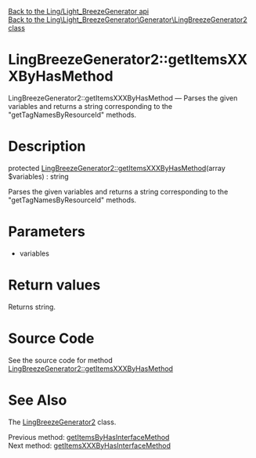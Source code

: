 [Back to the Ling/Light_BreezeGenerator api](https://github.com/lingtalfi/Light_BreezeGenerator/blob/master/doc/api/Ling/Light_BreezeGenerator.md)<br>
[Back to the Ling\Light_BreezeGenerator\Generator\LingBreezeGenerator2 class](https://github.com/lingtalfi/Light_BreezeGenerator/blob/master/doc/api/Ling/Light_BreezeGenerator/Generator/LingBreezeGenerator2.md)


LingBreezeGenerator2::getItemsXXXByHasMethod
================



LingBreezeGenerator2::getItemsXXXByHasMethod — Parses the given variables and returns a string corresponding to the "getTagNamesByResourceId" methods.




Description
================


protected [LingBreezeGenerator2::getItemsXXXByHasMethod](https://github.com/lingtalfi/Light_BreezeGenerator/blob/master/doc/api/Ling/Light_BreezeGenerator/Generator/LingBreezeGenerator2/getItemsXXXByHasMethod.md)(array $variables) : string




Parses the given variables and returns a string corresponding to the "getTagNamesByResourceId" methods.




Parameters
================


- variables

    


Return values
================

Returns string.








Source Code
===========
See the source code for method [LingBreezeGenerator2::getItemsXXXByHasMethod](https://github.com/lingtalfi/Light_BreezeGenerator/blob/master/Generator/LingBreezeGenerator2.php#L1440-L1521)


See Also
================

The [LingBreezeGenerator2](https://github.com/lingtalfi/Light_BreezeGenerator/blob/master/doc/api/Ling/Light_BreezeGenerator/Generator/LingBreezeGenerator2.md) class.

Previous method: [getItemsByHasInterfaceMethod](https://github.com/lingtalfi/Light_BreezeGenerator/blob/master/doc/api/Ling/Light_BreezeGenerator/Generator/LingBreezeGenerator2/getItemsByHasInterfaceMethod.md)<br>Next method: [getItemsXXXByHasInterfaceMethod](https://github.com/lingtalfi/Light_BreezeGenerator/blob/master/doc/api/Ling/Light_BreezeGenerator/Generator/LingBreezeGenerator2/getItemsXXXByHasInterfaceMethod.md)<br>

